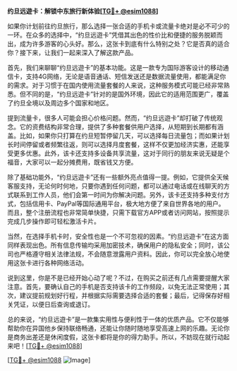 **约旦远遊卡：解锁中东旅行新体验[[TG💪+ @esim1088](https://t.me/s/esim1088)]**

如果你计划前往约旦旅行，那么选择一张合适的手机卡或流量卡绝对是必不可少的一环。在众多的选择中，“约旦远遊卡”凭借其出色的性价比和便捷的服务脱颖而出，成为许多游客的心头好。那么，这张卡到底有什么特别之处？它是否真的适合你？接下来，让我们一起来深入了解这款产品。

首先，我们来聊聊“约旦远遊卡”的基本功能。这是一款专为国际游客设计的移动通信卡，支持4G网络，无论是语音通话、短信发送还是数据流量使用，都能满足你的需求。对于习惯于在国内使用流量套餐的人来说，这种服务模式可能已经非常熟悉。但不同的是，“约旦远遊卡”针对的是国外环境，因此它的适用范围更广，覆盖了约旦全境以及周边多个国家和地区。

提到流量卡，很多人可能会担心价格问题。然而，“约旦远遊卡”却打破了传统观念。它的资费结构非常合理，提供了多种套餐供用户选择，从短期到长期都有涵盖。比如，如果你只打算在约旦短暂停留几天，可以选择每日流量包；而如果计划长时间停留或者频繁往返，则可以选择月度套餐，这样不仅更加经济实惠，还能享受更多优惠。此外，该卡还支持多设备共享流量，这对于同行的朋友来说无疑是个福音，大家可以一起分摊费用，既省钱又方便。

除了基础功能外，“约旦远遊卡”还有一些额外亮点值得一提。例如，它提供全天候客服支持，无论何时何地，只要你遇到任何问题，都可以通过电话或在线聊天的方式联系到工作人员，他们会第一时间为你解决问题。另外，该卡还支持多种支付方式，包括信用卡、PayPal等国际通用平台，极大地方便了来自世界各地的用户。而且，整个注册流程也非常简单快捷，只需下载官方APP或者访问网站，按照提示完成几步操作即可轻松激活卡片。

当然，在选择手机卡时，安全性也是一个不可忽视的因素。“约旦远遊卡”在这方面同样表现出色。所有信息传输均采用加密技术，确保用户的隐私安全；同时，该公司也严格遵守相关法律法规，不会随意泄露用户资料。因此，你可以完全放心地使用这张卡进行各种网络活动。

说到这里，你是不是已经开始心动了呢？不过，在购买之前还有几点需要提醒大家注意。首先，要确认自己的手机是否支持该卡的工作频段，以免无法正常使用；其次，建议提前规划好行程，并根据实际需要选择合适的套餐；最后，记得保存好相关凭证，以便日后查询或退订。

总的来说，“约旦远遊卡”是一款集实用性与便利性于一体的优质产品。它不仅能够帮助你在异国他乡保持联络畅通，还能让你随时随地享受高速上网的乐趣。无论你是商务出差还是休闲度假，这张卡都将是你的得力助手。所以，不妨现在就行动起来吧！[[TG💪+ @esim1088](https://t.me/s/esim1088)]

[[TG💪+ @esim1088](https://t.me/s/esim1088) ![Image](https://i.postimg.cc/4NQfJmqS/Snipaste-2025-05-13-00-14-12.png)]